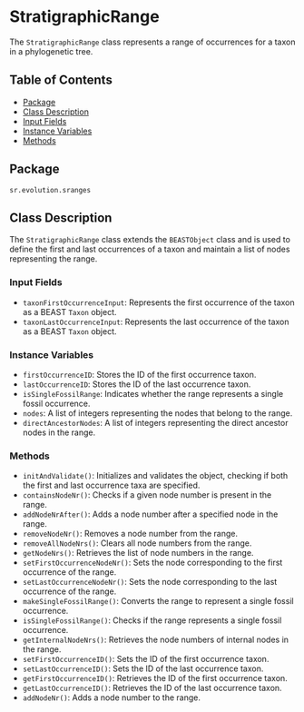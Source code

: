 # StratigraphicRange

The `StratigraphicRange` class represents a range of occurrences for a taxon in a phylogenetic tree.

## Table of Contents
- [Package](#package)
- [Class Description](#class-description)
- [Input Fields](#input-fields)
- [Instance Variables](#instance-variables)
- [Methods](#methods)

## Package

`sr.evolution.sranges`

## Class Description

The `StratigraphicRange` class extends the `BEASTObject` class and is used to define the first and last occurrences of a taxon and maintain a list of nodes representing the range.

### Input Fields

- `taxonFirstOccurrenceInput`: Represents the first occurrence of the taxon as a BEAST `Taxon` object.
- `taxonLastOccurrenceInput`: Represents the last occurrence of the taxon as a BEAST `Taxon` object.

### Instance Variables

- `firstOccurrenceID`: Stores the ID of the first occurrence taxon.
- `lastOccurrenceID`: Stores the ID of the last occurrence taxon.
- `isSingleFossilRange`: Indicates whether the range represents a single fossil occurrence.
- `nodes`: A list of integers representing the nodes that belong to the range.
- `directAncestorNodes`: A list of integers representing the direct ancestor nodes in the range.

### Methods

- `initAndValidate()`: Initializes and validates the object, checking if both the first and last occurrence taxa are specified.
- `containsNodeNr()`: Checks if a given node number is present in the range.
- `addNodeNrAfter()`: Adds a node number after a specified node in the range.
- `removeNodeNr()`: Removes a node number from the range.
- `removeAllNodeNrs()`: Clears all node numbers from the range.
- `getNodeNrs()`: Retrieves the list of node numbers in the range.
- `setFirstOccurrenceNodeNr()`: Sets the node corresponding to the first occurrence of the range.
- `setLastOccurrenceNodeNr()`: Sets the node corresponding to the last occurrence of the range.
- `makeSingleFossilRange()`: Converts the range to represent a single fossil occurrence.
- `isSingleFossilRange()`: Checks if the range represents a single fossil occurrence.
- `getInternalNodeNrs()`: Retrieves the node numbers of internal nodes in the range.
- `setFirstOccurrenceID()`: Sets the ID of the first occurrence taxon.
- `setLastOccurrenceID()`: Sets the ID of the last occurrence taxon.
- `getFirstOccurrenceID()`: Retrieves the ID of the first occurrence taxon.
- `getLastOccurrenceID()`: Retrieves the ID of the last occurrence taxon.
- `addNodeNr()`: Adds a node number to the range.
